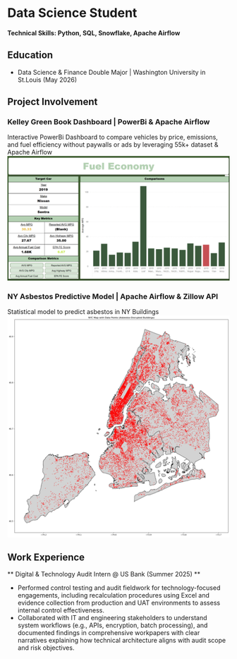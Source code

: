 # Data Science Student

#### Technical Skills: Python, SQL, Snowflake, Apache Airflow
## Education
- Data Science & Finance Double Major | Washington University in St.Louis (May 2026)

## Project Involvement
### Kelley Green Book Dashboard | PowerBi & Apache Airflow

Interactive PowerBi Dashboard to compare vehicles by price, emissions, and fuel efficiency without paywalls or ads by leveraging 55k+ dataset & Apache Airflow
![Fuel_Economy](/Assets/Fuel_Economy.png)

### NY Asbestos Predictive Model | Apache Airflow & Zillow API
Statistical model to predict asbestos in NY Buildings
![NY_Asbestos](/Assets/NY_Asbestos.png)

## Work Experience

** Digital & Technology Audit Intern @ US Bank (Summer 2025) **
- Performed control testing and audit fieldwork for technology-focused engagements, including recalculation procedures using Excel and evidence collection from production and UAT environments to assess internal control effectiveness.
- Collaborated with IT and engineering stakeholders to understand system workflows (e.g., APIs, encryption, batch processing), and documented findings in comprehensive workpapers with clear narratives explaining how technical architecture aligns with audit scope and risk objectives.




